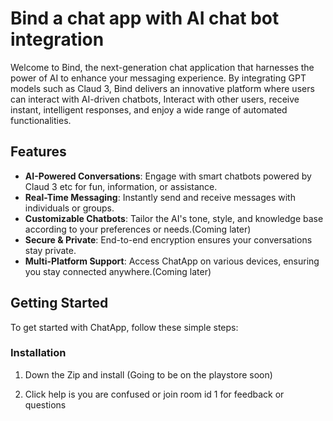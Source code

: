 # Bind a chat app with AI chat bot integration

Welcome to Bind, the next-generation chat application that harnesses the power of AI to enhance your messaging experience. By integrating GPT models such as Claud 3, Bind delivers an innovative platform where users can interact with AI-driven chatbots, Interact with other users, receive instant, intelligent responses, and enjoy a wide range of automated functionalities.

## Features

- **AI-Powered Conversations**: Engage with smart chatbots powered by Claud 3 etc for fun, information, or assistance.
- **Real-Time Messaging**: Instantly send and receive messages with individuals or groups.
- **Customizable Chatbots**: Tailor the AI's tone, style, and knowledge base according to your preferences or needs.(Coming later)
- **Secure & Private**: End-to-end encryption ensures your conversations stay private.
- **Multi-Platform Support**: Access ChatApp on various devices, ensuring you stay connected anywhere.(Coming later)

## Getting Started

To get started with ChatApp, follow these simple steps:

### Installation

1. Down the Zip and install (Going to be on the playstore soon)

2. Click help is you are confused or join room id 1 for feedback or questions

